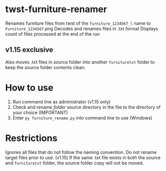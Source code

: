 # twst-furniture-renamer
Renames furniture files from twst of the `furniture_1234567_l` name to `Furniture_1234567`.png
Decodes and renames files in .txt format
Displays count of files processed at the end of the run

## v1.15 exclusive
Also moves .txt files in source folder into another `furnituretxt` folder to keep the source folder contents clean.

# How to use
1. Run command line as administrator (v1.15 only)
2. Check and rename _folder_ source directory in the file to the directory of your choice (IMPORTANT)
3. Enter `py furniture_rename.py` into command line to use (Windows)

# Restrictions
Ignores all files that do not follow the naming convention.
Do not rename target files prior to use.
(v1.15) If the same .txt file exists in both the source and `furnituretxt` folder, the source folder copy will not be moved.
